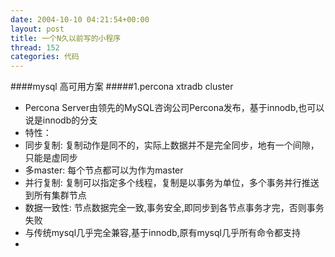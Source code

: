 ```yaml
---
date: 2004-10-10 04:21:54+00:00
layout: post
title: 一个N久以前写的小程序
thread: 152
categories: 代码
---
```


####mysql 高可用方案
#####1.percona xtradb cluster
- Percona Server由领先的MySQL咨询公司Percona发布，基于innodb,也可以说是innodb的分支
- 特性：
 - 同步复制: 复制动作是同不的，实际上数据并不是完全同步，地有一个间隙，只能是虚同步
 - 多master: 每个节点都可以为作为master
 - 并行复制: 复制可以指定多个线程，复制是以事务为单位，多个事务并行推送到所有集群节点
 - 数据一致性: 节点数据完全一致,事务安全,即同步到各节点事务才完，否则事务失败
 - 与传统mysql几乎完全兼容,基于innodb,原有mysql几乎所有命令都支持
 - 


